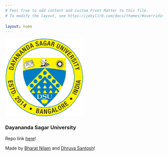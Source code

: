 ```yaml
---
# Feel free to add content and custom Front Matter to this file.
# To modify the layout, see https://jekyllrb.com/docs/themes/#overriding-theme-defaults

layout: home
---
```

<img src="images/logo.jpg" width="250" height="250">

### Dayananda Sagar University

Repo link [here](https://github.com/bharatnilam/dsu-blog)!

Made by [Bharat Nilam](https://github.com/bharatnilam) and [Dhruva Santosh](https://github.com/dhruvasantosh16)!
